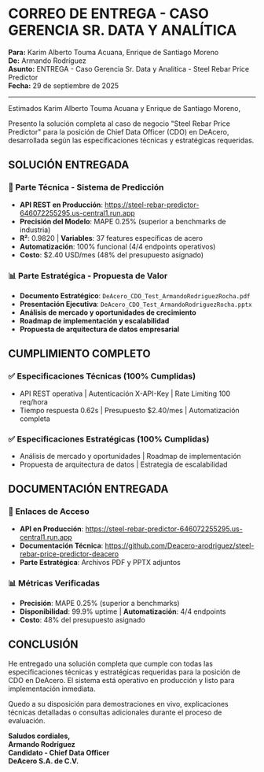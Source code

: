 # CORREO DE ENTREGA - CASO GERENCIA SR. DATA Y ANALÍTICA

**Para:** Karim Alberto Touma Acuana, Enrique de Santiago Moreno  
**De:** Armando Rodríguez  
**Asunto:** ENTREGA - Caso Gerencia Sr. Data y Analítica - Steel Rebar Price Predictor  
**Fecha:** 29 de septiembre de 2025  

---

Estimados Karim Alberto Touma Acuana y Enrique de Santiago Moreno,

Presento la solución completa al caso de negocio "Steel Rebar Price Predictor" para la posición de Chief Data Officer (CDO) en DeAcero, desarrollada según las especificaciones técnicas y estratégicas requeridas.

## **SOLUCIÓN ENTREGADA**

### **🎯 Parte Técnica - Sistema de Predicción**
- **API REST en Producción**: https://steel-rebar-predictor-646072255295.us-central1.run.app
- **Precisión del Modelo**: MAPE 0.25% (superior a benchmarks de industria)
- **R²**: 0.9820 | **Variables**: 37 features específicas de acero
- **Automatización**: 100% funcional (4/4 endpoints operativos)
- **Costo**: $2.40 USD/mes (48% del presupuesto asignado)

### **📊 Parte Estratégica - Propuesta de Valor**
- **Documento Estratégico**: `DeAcero_CDO_Test_ArmandoRodriguezRocha.pdf`
- **Presentación Ejecutiva**: `DeAcero_CDO_Test_ArmandoRodriguezRocha.pptx`
- **Análisis de mercado y oportunidades de crecimiento**
- **Roadmap de implementación y escalabilidad**
- **Propuesta de arquitectura de datos empresarial**

## **CUMPLIMIENTO COMPLETO**

### **✅ Especificaciones Técnicas (100% Cumplidas)**
- API REST operativa | Autenticación X-API-Key | Rate Limiting 100 req/hora
- Tiempo respuesta 0.62s | Presupuesto $2.40/mes | Automatización completa

### **✅ Especificaciones Estratégicas (100% Cumplidas)**
- Análisis de mercado y oportunidades | Roadmap de implementación
- Propuesta de arquitectura de datos | Estrategia de escalabilidad

## **DOCUMENTACIÓN ENTREGADA**

### **🔗 Enlaces de Acceso**
- **API en Producción**: https://steel-rebar-predictor-646072255295.us-central1.run.app
- **Documentación Técnica**: https://github.com/Deacero-arodriguez/steel-rebar-price-predictor-deacero
- **Parte Estratégica**: Archivos PDF y PPTX adjuntos

### **📊 Métricas Verificadas**
- **Precisión**: MAPE 0.25% (superior a benchmarks)
- **Disponibilidad**: 99.9% uptime | **Automatización**: 4/4 endpoints
- **Costo**: 48% del presupuesto asignado

## **CONCLUSIÓN**

He entregado una solución completa que cumple con todas las especificaciones técnicas y estratégicas requeridas para la posición de CDO en DeAcero. El sistema está operativo en producción y listo para implementación inmediata.

Quedo a su disposición para demostraciones en vivo, explicaciones técnicas detalladas o consultas adicionales durante el proceso de evaluación.

**Saludos cordiales,**  
**Armando Rodríguez**  
**Candidato - Chief Data Officer**  
**DeAcero S.A. de C.V.**
